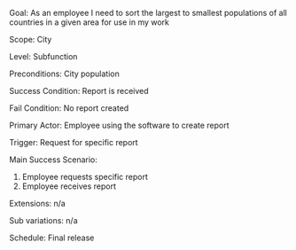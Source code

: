 Goal: As an employee I need to sort the largest to smallest populations of all countries in a given area for use in my work

Scope: City

Level: Subfunction

Preconditions: City population

Success Condition: Report is received

Fail Condition: No report created

Primary Actor: Employee using the software to create report

Trigger: Request for specific report

Main Success Scenario:
1. Employee requests specific report
2. Employee receives report

Extensions: n/a

Sub variations: n/a

Schedule: Final release
